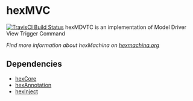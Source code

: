 # hexMVC

[![TravisCI Build Status](https://travis-ci.org/DoclerLabs/hexMDVTC.svg?branch=master)](https://travis-ci.org/DoclerLabs/hexMDVTC)
hexMDVTC is an implementation of Model Driver View Trigger Command

*Find more information about hexMachina on [hexmachina.org](http://hexmachina.org/)*

## Dependencies

* [hexCore](https://github.com/DoclerLabs/hexCore)
* [hexAnnotation](https://github.com/DoclerLabs/hexAnnotation)
* [hexInject](https://github.com/DoclerLabs/hexInject)
	
